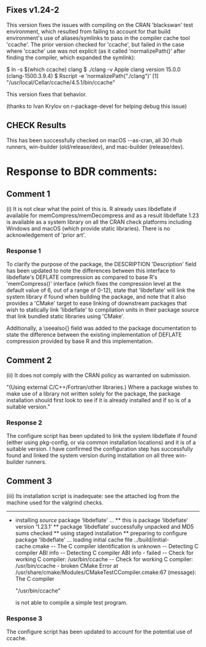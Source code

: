 ## Fixes v1.24-2

This version fixes the issues with compiling on the CRAN 'blackswan' test environment, which resulted from failing to account for that build environment's use of aliases/symlinks to pass in the compiler cache tool 'ccache'. The prior version checked for 'ccache', but failed in the case where 'ccache' use was not explicit (as it called 'normalizePath()' after finding the compiler, which expanded the symlink):

$ ln -s $(which ccache) clang
$ ./clang -v
Apple clang version 15.0.0 (clang-1500.3.9.4)
$ Rscript -e 'normalizePath("./clang")'
[1] "/usr/local/Cellar/ccache/4.5.1/bin/ccache"

This version fixes that behavior.

(thanks to Ivan Krylov on r-package-devel for helping debug this issue)

## CHECK Results

This has been successfully checked on macOS --as-cran, all 30 rhub runners, win-builder (old/release/dev), and mac-builder (release/dev).

# Response to BDR comments:

## Comment 1

(i) It is not clear what the point of this is.  R already uses
libdeflate if available for memCompress/memDecompress and as a result
libdeflate 1.23 is available as a system library on all the CRAN check
platforms including Windows and macOS (which provide static libraries).
There is no acknowledgement of 'prior art'.

### Response 1

To clarify the purpose of the package, the DESCRIPTION 'Description' field has been updated to note the differences between this interface to libdeflate's DEFLATE compression as compared to base R's 'memCompress()' interface (which fixes the compression level at the default value of 6, out of a range of 0-12), state that 'libdeflate' will link the system library if found when building the package, and note that it also provides a 'CMake' target to ease linking of downstream packages that wish to statically link 'libdeflate' to compilation units in their package source that link bundled static libraries using 'CMake'.

Additionally, a \seealso{} field was added to the package documentation to state the difference between the existing implementation of DEFLATE compression provided by base R and this implementation.

## Comment 2

(ii) It does not comply with the CRAN policy as warranted on submission.

"(Using external C/C++/Fortran/other libraries.) Where a package wishes
to make use of a library not written solely for the package, the package
installation should first look to see if it is already installed and if
so is of a suitable version."

### Response 2

The configure script has been updated to link the system libdeflate if found (either using pkg-config, or via common installation locations) and it is of a suitable version. I have confirmed the configuration step has successfully found and linked the system version during installation on all three win-builder runners.

## Comment 3

(iii) Its installation script is inadequate: see the attached log from
the machine used for the valgrind checks.

---

* installing *source* package ‘libdeflate’ ...
** this is package ‘libdeflate’ version ‘1.23.1’
** package ‘libdeflate’ successfully unpacked and MD5 sums checked
** using staged installation
** preparing to configure package 'libdeflate' ...
loading initial cache file ../build/initial-cache.cmake
-- The C compiler identification is unknown
-- Detecting C compiler ABI info
-- Detecting C compiler ABI info - failed
-- Check for working C compiler: /usr/bin/ccache
-- Check for working C compiler: /usr/bin/ccache - broken
CMake Error at /usr/share/cmake/Modules/CMakeTestCCompiler.cmake:67 (message):
  The C compiler

    "/usr/bin/ccache"

  is not able to compile a simple test program.

### Response 3

The configure script has been updated to account for the potential use of ccache.

